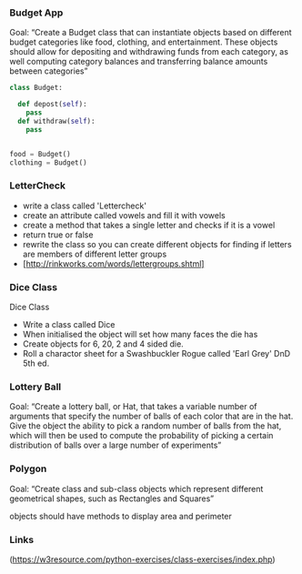 ### Budget App

Goal: “Create a Budget class that can instantiate objects based on different budget categories like food, clothing, and entertainment. These objects should allow for depositing and withdrawing funds from each category, as well computing category balances and transferring balance amounts between categories”


```python
class Budget:

  def depost(self):
    pass
  def withdraw(self):
    pass


food = Budget()
clothing = Budget()
```


### LetterCheck

- write a class called 'Lettercheck'
- create an attribute called vowels and fill it with vowels
- create a method that takes a single letter and checks if it is a vowel
- return true or false
- rewrite the class so you can create different objects for finding if letters are members of different letter groups
- [http://rinkworks.com/words/lettergroups.shtml]

### Dice Class

Dice Class
- Write a class called Dice
- When initialised the object will set how many faces the die has
- Create objects for 6, 20, 2 and 4 sided die.
- Roll a charactor sheet for a Swashbuckler Rogue called 'Earl Grey' DnD 5th ed.

### Lottery Ball

Goal: “Create a lottery ball, or Hat, that takes a variable number of arguments that specify the number of balls of each color that are in the hat. Give the object the ability to pick a random number of balls from the hat, which will then be used to compute the probability of picking a certain distribution of balls over a large number of experiments”


### Polygon

Goal: “Create class and sub-class objects which represent different geometrical shapes, such as Rectangles and Squares”

objects should have methods to display area and perimeter

### Links

(https://w3resource.com/python-exercises/class-exercises/index.php)